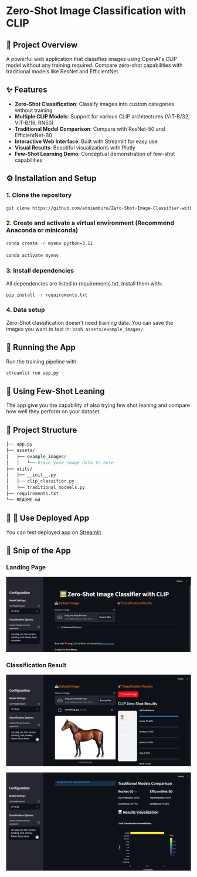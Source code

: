 # Zero-Shot Image Classification with CLIP

## 📌 Project Overview  
A powerful web application that classifies images using OpenAI's CLIP model without any training required. Compare zero-shot capabilities with traditional models like ResNet and EfficientNet.

## ✨ Features
- **Zero-Shot Classification**: Classify images into custom categories without training
- **Multiple CLIP Models**: Support for various CLIP architectures (ViT-B/32, ViT-B/16, RN50)
- **Traditional Model Comparison**: Compare with ResNet-50 and EfficientNet-B0
- **Interactive Web Interface**: Built with Streamlit for easy use
- **Visual Results**: Beautiful visualizations with Plotly
- **Few-Shot Learning Demo**: Conceptual demonstration of few-shot capabilities

## ⚙️ Installation and Setup  

### 1. Clone the repository
```bash
git clone https://github.com/anniemburu/Zero-Shot-Image-Classifier-with-CLIP
```

### 2. Create and activate a virtual environment (Recommend Anaconda or miniconda)
```bash
conda create -n myenv python=3.11

conda activate myenv
```

### 3. Install dependencies

All dependencies are listed in requirements.txt. Install them with:

```bash
pip install -r requirements.txt
```

### 4. Data setup

Zero-Shot classification doesn't need training data. You can save the images you want to test in:
```bash assets/example_images/```. 

## 🚀 Running the App 

Run the training pipeline with:

```bash
streamlit run app.py 
```

## 🚀 Using Few-Shot Leaning
The app give you the capability of also trying few shot leaning and compare how well they perform on your dataset. 


## 📂 Project Structure

```bash
├── app.py
├── assets/
│   ├── example_images/
│   │   └── #save your image data to here
├── utils/
│   ├── __init__.py
│   ├── clip_classifier.py
│   └── traditional_modeels.py               
├── requirements.txt
└── README.md

```

## 🚀 🚀  Use Deployed App
You can test deployed app on [Streamlit](https://zero-shot-image-classifier-with-clip.streamlit.app/)

## 🔎 Snip of the App
### Landing Page
![Landing Page](./assets/app/landing_page.png)

### Classification Result

![Logo](./assets/app/classification_1.png)

![Logo](./assets/app/classification_2.png)
